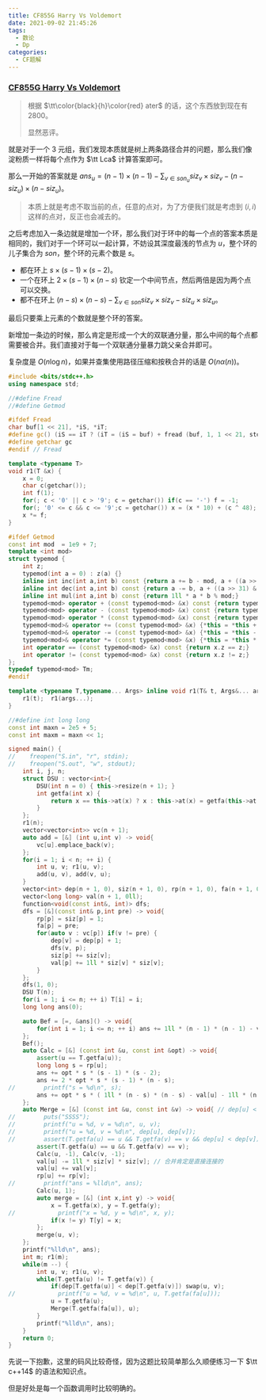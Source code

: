 ```yaml
---
title: CF855G Harry Vs Voldemort
date: 2021-09-02 21:45:26
tags:
  - 数论
  - Dp
categories:
  - CF题解
---
```


### [CF855G Harry Vs Voldemort](https://www.luogu.com.cn/problem/CF855G)

> 根据 $\tt\color{black}{h}\color{red} ater$ 的话，这个东西放到现在有 $2800$。
>
> 显然恶评。

就是对于一个 $3$ 元组，我们发现本质就是树上两条路径合并的问题，那么我们像淀粉质一样将每个点作为 $\tt Lca$ 计算答案即可。

那么一开始的答案就是 $ans_u = (n - 1) \times (n - 1) - \sum_{v \in son_u} siz_v \times siz_v - (n - siz_u) \times (n - siz_u)$。

> 本质上就是考虑不取当前的点，任意的点对，为了方便我们就是考虑到 $(i, i)$ 这样的点对，反正也会减去的。

之后考虑加入一条边就是增加一个环，那么我们对于环中的每一个点的答案本质是相同的，我们对于一个环可以一起计算，不妨设其深度最浅的节点为 $u$，整个环的儿子集合为 $son$，整个环的元素个数是 $s$。

- 都在环上 $s \times (s - 1) \times (s - 2)$。
- 一个在环上 $2 \times (s - 1) \times (n - s)$ 钦定一个中间节点，然后两倍是因为两个点可以交换。
- 都不在环上 $(n - s) \times (n - s) - \sum_{v \in son} siz_v \times siz_v - siz_u \times siz_u$。

最后只要乘上元素的个数就是整个环的答案。

新增加一条边的时候，那么肯定是形成一个大的双联通分量，那么中间的每个点都需要被合并。我们直接对于每一个双联通分量暴力跳父亲合并即可。

复杂度是 $O(n \log n)$，如果并查集使用路径压缩和按秩合并的话是 $O(n \alpha(n))$。

```cpp
#include <bits/stdc++.h>
using namespace std;

//#define Fread
//#define Getmod

#ifdef Fread
char buf[1 << 21], *iS, *iT;
#define gc() (iS == iT ? (iT = (iS = buf) + fread (buf, 1, 1 << 21, stdin), (iS == iT ? EOF : *iS ++)) : *iS ++)
#define getchar gc
#endif // Fread

template <typename T>
void r1(T &x) {
	x = 0;
	char c(getchar());
	int f(1);
	for(; c < '0' || c > '9'; c = getchar()) if(c == '-') f = -1;
	for(; '0' <= c && c <= '9';c = getchar()) x = (x * 10) + (c ^ 48);
	x *= f;
}

#ifdef Getmod
const int mod  = 1e9 + 7;
template <int mod>
struct typemod {
    int z;
    typemod(int a = 0) : z(a) {}
    inline int inc(int a,int b) const {return a += b - mod, a + ((a >> 31) & mod);}
    inline int dec(int a,int b) const {return a -= b, a + ((a >> 31) & mod);}
    inline int mul(int a,int b) const {return 1ll * a * b % mod;}
    typemod<mod> operator + (const typemod<mod> &x) const {return typemod(inc(z, x.z));}
    typemod<mod> operator - (const typemod<mod> &x) const {return typemod(dec(z, x.z));}
    typemod<mod> operator * (const typemod<mod> &x) const {return typemod(mul(z, x.z));}
    typemod<mod>& operator += (const typemod<mod> &x) {*this = *this + x; return *this;}
    typemod<mod>& operator -= (const typemod<mod> &x) {*this = *this - x; return *this;}
    typemod<mod>& operator *= (const typemod<mod> &x) {*this = *this * x; return *this;}
    int operator == (const typemod<mod> &x) const {return x.z == z;}
    int operator != (const typemod<mod> &x) const {return x.z != z;}
};
typedef typemod<mod> Tm;
#endif

template <typename T,typename... Args> inline void r1(T& t, Args&... args) {
    r1(t);  r1(args...);
}

//#define int long long
const int maxn = 2e5 + 5;
const int maxm = maxn << 1;

signed main() {
//    freopen("S.in", "r", stdin);
//    freopen("S.out", "w", stdout);
    int i, j, n;
    struct DSU : vector<int>{
        DSU(int n = 0) { this->resize(n + 1); }
        int getfa(int x) {
            return x == this->at(x) ? x : this->at(x) = getfa(this->at(x));
        }
    };
    r1(n);
    vector<vector<int>> vc(n + 1);
    auto add = [&] (int u,int v) -> void{
        vc[u].emplace_back(v);
    };
    for(i = 1; i < n; ++ i) {
        int u, v; r1(u, v);
        add(u, v), add(v, u);
    }
    vector<int> dep(n + 1, 0), siz(n + 1, 0), rp(n + 1, 0), fa(n + 1, 0);
    vector<long long> val(n + 1, 0ll);
    function<void(const int&, int)> dfs;
    dfs = [&](const int& p,int pre) -> void{
        rp[p] = siz[p] = 1;
        fa[p] = pre;
        for(auto v : vc[p]) if(v != pre) {
            dep[v] = dep[p] + 1;
            dfs(v, p);
            siz[p] += siz[v];
            val[p] += 1ll * siz[v] * siz[v];
        }
    };
    dfs(1, 0);
    DSU T(n);
    for(i = 1; i <= n; ++ i) T[i] = i;
    long long ans(0);

    auto Bef = [=, &ans]() -> void{
        for(int i = 1; i <= n; ++ i) ans += 1ll * (n - 1) * (n - 1) - val[i] - 1ll * (n - siz[i]) * (n - siz[i]);
    };
    Bef();
    auto Calc = [&] (const int &u, const int &opt) -> void{
        assert(u == T.getfa(u));
        long long s = rp[u];
        ans += opt * s * (s - 1) * (s - 2);
        ans += 2 * opt * s * (s - 1) * (n - s);
//        printf("s = %d\n", s);
        ans += opt * s * ( 1ll * (n - s) * (n - s) - val[u] - 1ll * (n - siz[u]) * (n - siz[u]) );
    };
    auto Merge = [&] (const int &u, const int &v) -> void{ // dep[u] < dep[v]
//        puts("SSSS");
//        printf("u = %d, v = %d\n", u, v);
//        printf("u = %d, v = %d\n", dep[u], dep[v]);
//        assert(T.getfa(u) == u && T.getfa(v) == v && dep[u] < dep[v]);
        assert(T.getfa(u) == u && T.getfa(v) == v);
        Calc(u, -1), Calc(v, -1);
        val[u] -= 1ll * siz[v] * siz[v]; // 合并肯定是直接连接的
        val[u] += val[v];
        rp[u] += rp[v];
//        printf("ans = %lld\n", ans);
        Calc(u, 1);
        auto merge = [&] (int x,int y) -> void{
            x = T.getfa(x), y = T.getfa(y);
//            printf("x = %d, y = %d\n", x, y);
            if(x != y) T[y] = x;
        };
        merge(u, v);
    };
    printf("%lld\n", ans);
    int m; r1(m);
    while(m --) {
        int u, v; r1(u, v);
        while(T.getfa(u) != T.getfa(v)) {
            if(dep[T.getfa(u)] < dep[T.getfa(v)]) swap(u, v);
//            printf("u = %d, v = %d\n", u, T.getfa(fa[u]));
            u = T.getfa(u);
            Merge(T.getfa(fa[u]), u);
        }
        printf("%lld\n", ans);
    }
	return 0;
}
```

先说一下抱歉，这里的码风比较奇怪，因为这题比较简单那么久顺便练习一下 $\tt c++14$ 的语法和知识点。

但是好处是每一个函数调用时比较明确的。


